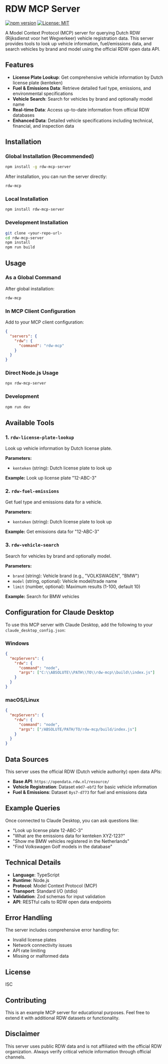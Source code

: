 # RDW MCP Server

[![npm version](https://badge.fury.io/js/rdw-mcp-server.svg)](https://badge.fury.io/js/rdw-mcp-server)
[![License: MIT](https://img.shields.io/badge/License-MIT-yellow.svg)](https://opensource.org/licenses/MIT)

A Model Context Protocol (MCP) server for querying Dutch RDW (Rijksdienst voor het Wegverkeer) vehicle registration data. This server provides tools to look up vehicle information, fuel/emissions data, and search vehicles by brand and model using the official RDW open data API.

## Features

- **License Plate Lookup**: Get comprehensive vehicle information by Dutch license plate (kenteken)
- **Fuel & Emissions Data**: Retrieve detailed fuel type, emissions, and environmental specifications
- **Vehicle Search**: Search for vehicles by brand and optionally model name
- **Real-time Data**: Access up-to-date information from official RDW databases
- **Enhanced Data**: Detailed vehicle specifications including technical, financial, and inspection data

## Installation

### Global Installation (Recommended)

```bash
npm install -g rdw-mcp-server
```

After installation, you can run the server directly:

```bash
rdw-mcp
```

### Local Installation

```bash
npm install rdw-mcp-server
```

### Development Installation

```bash
git clone <your-repo-url>
cd rdw-mcp-server
npm install
npm run build
```

## Usage

### As a Global Command

After global installation:

```bash
rdw-mcp
```

### In MCP Client Configuration

Add to your MCP client configuration:

```json
{
  "servers": {
    "rdw": {
      "command": "rdw-mcp"
    }
  }
}
```

### Direct Node.js Usage

```bash
npx rdw-mcp-server
```

### Development

```bash
npm run dev
```

## Available Tools

### 1. `rdw-license-plate-lookup`
Look up vehicle information by Dutch license plate.

**Parameters:**
- `kenteken` (string): Dutch license plate to look up

**Example:** Look up license plate "12-ABC-3"

### 2. `rdw-fuel-emissions`
Get fuel type and emissions data for a vehicle.

**Parameters:**
- `kenteken` (string): Dutch license plate to look up

**Example:** Get emissions data for "12-ABC-3"

### 3. `rdw-vehicle-search`
Search for vehicles by brand and optionally model.

**Parameters:**
- `brand` (string): Vehicle brand (e.g., "VOLKSWAGEN", "BMW")
- `model` (string, optional): Vehicle model/trade name
- `limit` (number, optional): Maximum results (1-100, default 10)

**Example:** Search for BMW vehicles

## Configuration for Claude Desktop

To use this MCP server with Claude Desktop, add the following to your `claude_desktop_config.json`:

### Windows
```json
{
  "mcpServers": {
    "rdw": {
      "command": "node",
      "args": ["C:\\ABSOLUTE\\PATH\\TO\\rdw-mcp\\build\\index.js"]
    }
  }
}
```

### macOS/Linux
```json
{
  "mcpServers": {
    "rdw": {
      "command": "node",
      "args": ["/ABSOLUTE/PATH/TO/rdw-mcp/build/index.js"]
    }
  }
}
```

## Data Sources

This server uses the official RDW (Dutch vehicle authority) open data APIs:

- **Base API**: `https://opendata.rdw.nl/resource/`
- **Vehicle Registration**: Dataset `m9d7-ebf2` for basic vehicle information
- **Fuel & Emissions**: Dataset `8ys7-d773` for fuel and emissions data

## Example Queries

Once connected to Claude Desktop, you can ask questions like:

- "Look up license plate 12-ABC-3"
- "What are the emissions data for kenteken XYZ-123?"
- "Show me BMW vehicles registered in the Netherlands"
- "Find Volkswagen Golf models in the database"

## Technical Details

- **Language**: TypeScript
- **Runtime**: Node.js
- **Protocol**: Model Context Protocol (MCP)
- **Transport**: Standard I/O (stdio)
- **Validation**: Zod schemas for input validation
- **API**: RESTful calls to RDW open data endpoints

## Error Handling

The server includes comprehensive error handling for:
- Invalid license plates
- Network connectivity issues
- API rate limiting
- Missing or malformed data

## License

ISC

## Contributing

This is an example MCP server for educational purposes. Feel free to extend it with additional RDW datasets or functionality.

## Disclaimer

This server uses public RDW data and is not affiliated with the official RDW organization. Always verify critical vehicle information through official channels.
